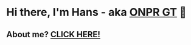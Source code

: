 # Hi there, I'm Hans - aka [ONPR GT](https://youtube.com/@onprgt5800) 👋
## About me? [CLICK HERE!](https://aboutmegithub.hanugra-cc.repl.co/)
